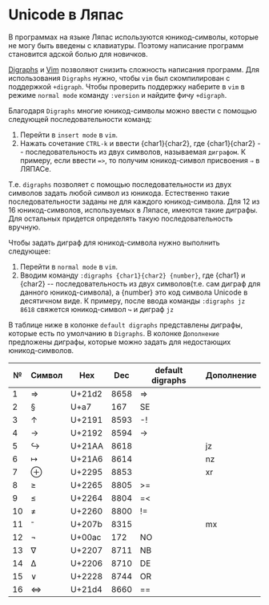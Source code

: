# Unicode в Ляпас

В программах на языке Ляпас используются юникод-символы, которые не могу быть введены с клавиатуры. Поэтому написание программ становится адской болью для новичков.


[Digraphs](http://vimdoc.sourceforge.net/htmldoc/digraph.html#Digraphs) и [Vim](http://www.vim.org/) позволяют снизить сложность написания программ.
Для использования `Digraphs` нужно, чтобы `vim` был скомпилирован с поддержкой `+digraph`. Чтобы проверить поддержку наберите в `vim` в режиме `normal mode` команду `:version` и найдите фичу `+digraph`.

Благодаря `Digraphs` многие юникод-символы можно ввести с помощью следующей последовательности команд:
1. Перейти в `insert mode` в `vim`.
2. Нажать сочетание  `CTRL-k`  и ввести {char1}{char2}, где {char1}{char2} -- последовательность из двух символов, называемая `диграфом`. К примеру, если ввести  `=>`, то получим юникод-символ присвоения `⇒` в ЛЯПАСе.

Т.е. `digraphs` позволяет с помощью последовательности из двух символов задать любой символ из юникода. Естественно такие последовательности заданы не для каждого юникод-символа. Для 12 из 16 юникод-символов, используемых в Ляпасе, имеются такие диграфы. Для остальных придется определять такую последовательность вручную.

Чтобы задать диграф для юникод-символа нужно выполнить следующее:
1. Перейти в `normal mode` в `vim`.
2. Вводим команду `:digraphs {char1}{char2} {number}`, где  {char1} и {char2} -- последовательность из двух символов(т.е. сам диграф для данного юникод-символа), а {number} это код символа Unicode в десятичном виде. К примеру, после ввода команды  `:digraphs jz 8618` свяжется юникод-символ `↪` и диграф `jz`

В таблице ниже в колонке `default digraphs` представлены диграфы, которые есть по умолчанию в `Digraphs`.
В колонке `Дополнение` предложены диграфы, которые можно задать для недостающих юникод-символов.

| №  | Символ  | Hex  | Dec  | default digraphs  | Дополнение |
|---|---|---|---|---|---|
| 1  | ⇒  | U+21d2  | 8658  | =>  |   |
| 2  | §  | U+a7  | 167  | SE  |  |
| 3  | ↑  | U+2191  | 8593  | -!  |   |
| 4  | →  | U+2192  | 8594  | ->  |   |
| 5  | ↪  | U+21AA  | 8618  |   | jz  |
| 6  | ↦  | U+21A6  | 8614  |   | nz  |
| 7  | ⊕  | U+2295  | 8853  |   | xr  |
| 8  | ≥  | U+2265  | 8805  | >=  |   |
| 9  | ≤  | U+2264  | 8804  | =<  |   |
| 10  | ≠  | U+2260  | 8800  | !=  |   |
| 11  | ⁻  | U+207b  | 8315  |   | mx  |
| 12  | ¬  | U+00ac  | 172  | NO  |   |
| 13  | ∇  | U+2207  | 8711  | NB  |   |
| 14  | ∆  | U+2206  | 8710  | DE  |   |
| 15  | ∨  | U+2228  | 8744  | OR |   |
| 16  | ⇔  | U+21d4  | 8660  | ==  |   |

